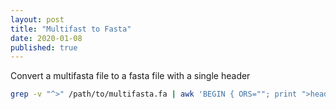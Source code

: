 ```yaml
---
layout: post
title: "Multifast to Fasta"
date: 2020-01-08
published: true
---
```


Convert a multifasta file to a fasta file with a single header

```bash
grep -v "^>" /path/to/multifasta.fa | awk 'BEGIN { ORS=""; print ">header_name\n" } { print }' > /path/to/singlefasta.fa
```
